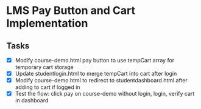 # LMS Pay Button and Cart Implementation

## Tasks

- [x] Modify course-demo.html pay button to use tempCart array for temporary cart storage
- [x] Update studentlogin.html to merge tempCart into cart after login
- [x] Modify course-demo.html to redirect to studentdashboard.html after adding to cart if logged in
- [x] Test the flow: click pay on course-demo without login, login, verify cart in dashboard

